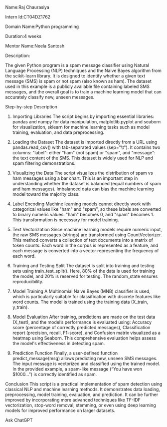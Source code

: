 Name:Raj Chaurasiya

Intern Id:CT04DZ1762

Domain Name:Python programming

Duration:4 weeks

Mentor Name:Neela Santosh

Description:

The given Python program is a spam message classifier using Natural Language Processing (NLP) techniques and the Naive Bayes algorithm from the scikit-learn library. It is designed to identify whether a given text message (SMS) is spam or not spam (also known as ham). The dataset used in this example is a publicly available file containing labeled SMS messages, and the overall goal is to train a machine learning model that can accurately classify new, unseen messages.

Step-by-step Description
1. Importing Libraries
The script begins by importing essential libraries:
pandas and numpy for data manipulation,
matplotlib.pyplot and seaborn for visualization,
sklearn for machine learning tasks such as model training, evaluation, and data preprocessing.

2. Loading the Dataset
The dataset is imported directly from a URL using pandas.read_csv() with tab-separated values (sep="\t"). It contains two columns:
"label": either "ham" (not spam) or "spam", and
"message": the text content of the SMS.
This dataset is widely used for NLP and spam filtering demonstrations.

3. Visualizing the Data
The script visualizes the distribution of spam vs ham messages using a bar chart. This is an important step in understanding whether the dataset is balanced (equal numbers of spam and ham messages). Imbalanced data can bias the machine learning model toward the majority class.

4. Label Encoding
Machine learning models cannot directly work with categorical values like "ham" and "spam", so these labels are converted to binary numeric values:
"ham" becomes 0, and
"spam" becomes 1.
This transformation is necessary for model training.

5. Text Vectorization
Since machine learning models require numeric input, the raw SMS messages (strings) are transformed using CountVectorizer. This method converts a collection of text documents into a matrix of token counts. Each word in the corpus is represented as a feature, and each message is converted into a vector representing the frequency of each word.

6. Training and Testing Split
The dataset is split into training and testing sets using train_test_split(). Here, 80% of the data is used for training the model, and 20% is reserved for testing. The random_state ensures reproducibility.

7. Model Training
A Multinomial Naive Bayes (MNB) classifier is used, which is particularly suitable for classification with discrete features like word counts. The model is trained using the training data (X_train, y_train).

8. Model Evaluation
After training, predictions are made on the test data (X_test), and the model’s performance is evaluated using:
Accuracy score (percentage of correctly predicted messages),
Classification report (precision, recall, F1-score), and
Confusion matrix visualized as a heatmap using Seaborn.
This comprehensive evaluation helps assess the model's effectiveness in detecting spam.

9. Prediction Function
Finally, a user-defined function predict_message(msg) allows predicting new, unseen SMS messages. The input message is vectorized and classified using the trained model. In the provided example, a spam-like message (“You have won $1000…”) is correctly identified as spam.

Conclusion
This script is a practical implementation of spam detection using classical NLP and machine learning methods. It demonstrates data loading, preprocessing, model training, evaluation, and prediction. It can be further improved by incorporating more advanced techniques like TF-IDF vectorization, stop-word removal, stemming, or even using deep learning models for improved performance on larger datasets.









Ask ChatGPT
